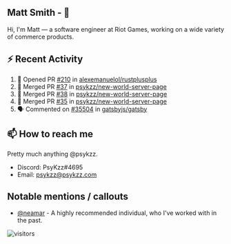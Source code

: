 <!--
[![PsyKzz's github stats](https://github-readme-stats.vercel.app/api?username=psykzz&show_icons=true)](https://github.com/anuraghazra/github-readme-stats)
-->

## Matt Smith - 👋
Hi, I'm Matt — a software engineer at Riot Games, working on a wide variety of commerce products.

## ⚡ Recent Activity

<!--START_SECTION:activity-->
1. 💪 Opened PR [#210](https://github.com/alexemanuelol/rustplusplus/pull/210) in [alexemanuelol/rustplusplus](https://github.com/alexemanuelol/rustplusplus)
2. 🎉 Merged PR [#37](https://github.com/psykzz/new-world-server-page/pull/37) in [psykzz/new-world-server-page](https://github.com/psykzz/new-world-server-page)
3. 🎉 Merged PR [#38](https://github.com/psykzz/new-world-server-page/pull/38) in [psykzz/new-world-server-page](https://github.com/psykzz/new-world-server-page)
4. 🎉 Merged PR [#35](https://github.com/psykzz/new-world-server-page/pull/35) in [psykzz/new-world-server-page](https://github.com/psykzz/new-world-server-page)
5. 🗣 Commented on [#35504](https://github.com/gatsbyjs/gatsby/issues/35504) in [gatsbyjs/gatsby](https://github.com/gatsbyjs/gatsby)
<!--END_SECTION:activity-->


## 📫 How to reach me

Pretty much anything @psykzz.

- Discord: PsyKzz#4695
- Email: psykzz@psykzz.com


## Notable mentions / callouts

 - [@neamar](https://github.com/neamar) - A highly recommended individual, who I've worked with in the past.


![visitors](https://visitor-badge.glitch.me/badge?page_id=psykzz/psykzz)


